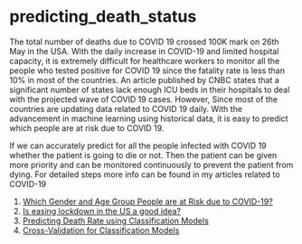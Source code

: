 # predicting_death_status
The total number of deaths due to COVID 19 crossed 100K mark on 26th May in the USA. With the daily increase in COVID-19 and limited hospital capacity, it is extremely difficult for healthcare workers to monitor all the people who tested positive for COVID 19 since the fatality rate is less than 10% in most of the countries. An article published by CNBC states that a significant number of states lack enough ICU beds in their hospitals to deal with the projected wave of COVID 19 cases. However, Since most of the countries are updating data related to COVID 19 daily. With the advancement in machine learning using historical data, it is easy to predict which people are at risk due to COVID 19. 

If we can accurately predict for all the people infected with COVID 19 whether the patient is going to die or not. Then the patient can be given more priority and can be monitored continuously to prevent the patient from dying.
For detailed steps more info can be found in my articles related to COVID-19 
1) [Which Gender and Age Group People are at Risk due to COVID-19?](https://medium.com/analytics-vidhya/how-does-covid-19-affect-different-age-groups-and-genders-8347155a189)
2) [Is easing lockdown in the US a good idea?](https://medium.com/analytics-vidhya/impact-on-the-us-stock-market-with-the-increase-in-covid-19-cases-441107dc3ea2)
3) [Predicting Death Rate using Classification Models](https://medium.com/analytics-vidhya/covid-19-predicting-death-rate-using-classification-9a095eba9e57)
4) [Cross-Validation for Classification Models](https://medium.com/analytics-vidhya/cross-validation-for-classification-models-9bb6506dee00)
